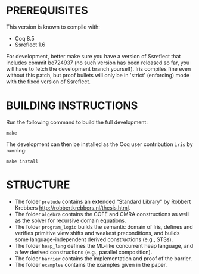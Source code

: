 # PREREQUISITES

This version is known to compile with:

 - Coq 8.5
 - Ssreflect 1.6

For development, better make sure you have a version of Ssreflect that includes
commit be724937 (no such version has been released so far, you will have to
fetch the development branch yourself). Iris compiles fine even without this
patch, but proof bullets will only be in 'strict' (enforcing) mode with the
fixed version of Ssreflect.
 
# BUILDING INSTRUCTIONS

Run the following command to build the full development:

    make

The development can then be installed as the Coq user contribution `iris` by
running:

    make install

# STRUCTURE

* The folder `prelude` contains an extended "Standard Library" by Robbert
  Krebbers <http://robbertkrebbers.nl/thesis.html>.
* The folder `algebra` contains the COFE and CMRA constructions as well as
  the solver for recursive domain equations.
* The folder `program_logic` builds the semantic domain of Iris, defines and
  verifies primitive view shifts and weakest preconditions, and builds some
  language-independent derived constructions (e.g., STSs).
* The folder `heap_lang` defines the ML-like concurrent heap language, and a
  few derived constructions (e.g., parallel composition).
* The folder `barrier` contains the implementation and proof of the barrier.
* The folder `examples` contains the examples given in the paper.
